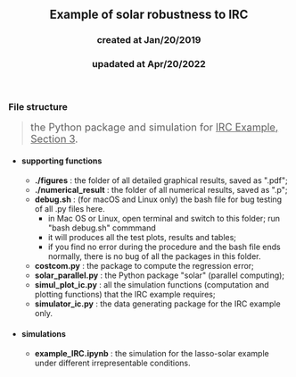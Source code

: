 <center><h2>Example of solar robustness to IRC </h2></center>
<center><h3>created at Jan/20/2019</h3></center>
<center><h3>upadated at Apr/20/2022</h3></center>

<br>

### File structure
> <font size="4.5"> the Python package and simulation for <u>IRC Example, Section 3</u>. </font>

* #### supporting functions
  - **./figures** : the folder of all detailed graphical results, saved as ".pdf";
  - **./numerical_result** : the folder of all numerical results, saved as ".p";
  - **debug.sh** : (for macOS and Linux only) the bash file for bug testing of all .py files here.
    * in Mac OS or Linux, open terminal and switch to this folder; run "bash debug.sh" commmand
    * it will produces all the test plots, results and tables;
    * if you find no error during the procedure and the bash file ends normally, there is no bug of all the packages in this folder.
  - **costcom.py** : the package to compute the regression error;
  - **solar_parallel.py** : the Python package "solar" (parallel computing);
  - **simul_plot_ic.py** : all the simulation functions (computation and plotting functions) that the IRC example requires;
  - **simulator_ic.py** : the data generating package for the IRC example only.

* #### simulations
  
  - **example_IRC.ipynb** : the simulation for the lasso-solar example under different irrepresentable conditions.

<br>
